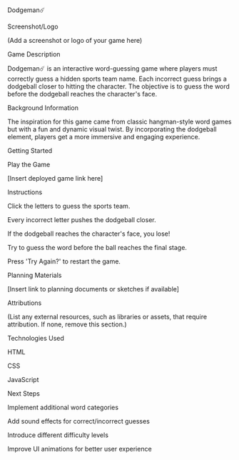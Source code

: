 Dodgeman☄️

Screenshot/Logo

(Add a screenshot or logo of your game here)

Game Description

Dodgeman☄️ is an interactive word-guessing game where players must correctly guess a hidden sports team name. Each incorrect guess brings a dodgeball closer to hitting the character. The objective is to guess the word before the dodgeball reaches the character's face.

Background Information

The inspiration for this game came from classic hangman-style word games but with a fun and dynamic visual twist. By incorporating the dodgeball element, players get a more immersive and engaging experience.

Getting Started

Play the Game

[Insert deployed game link here]

Instructions

Click the letters to guess the sports team.

Every incorrect letter pushes the dodgeball closer.

If the dodgeball reaches the character's face, you lose!

Try to guess the word before the ball reaches the final stage.

Press 'Try Again?' to restart the game.

Planning Materials

[Insert link to planning documents or sketches if available]

Attributions

(List any external resources, such as libraries or assets, that require attribution. If none, remove this section.)

Technologies Used

HTML

CSS

JavaScript

Next Steps

Implement additional word categories

Add sound effects for correct/incorrect guesses

Introduce different difficulty levels

Improve UI animations for better user experience

